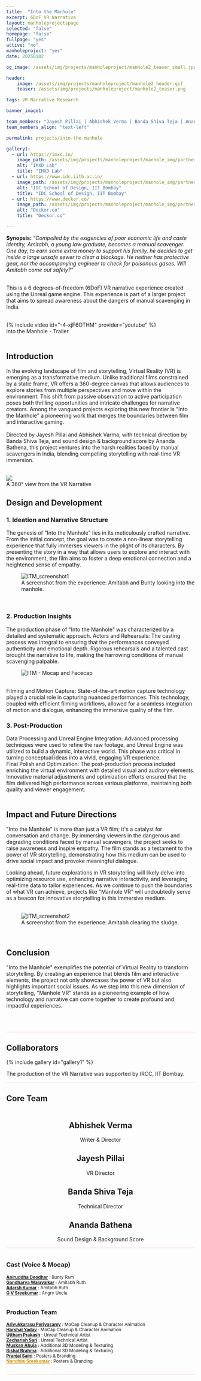 ```yaml
---
title:  "Into the Manhole"
excerpt: 6DoF VR Narrative
layout: manholeprojectspage   
selected: "false"
homepage: "false"
fullpage: "yes"
active: "no"
manholeproject: "yes"
date: 20250102

og_image: /assets/img/projects/manholeproject/manhole2_teaser_small.jpg

header:
    image: /assets/img/projects/manholeproject/manhole2_header.gif
    teaser: /assets/img/projects/manholeproject/manhole2_teaser.png

tags: VR Narrative Research

banner_image1: 

team_members: "Jayesh Pillai | Abhishek Verma | Banda Shiva Teja | Ananda Bathena"
team_members_align: "text-left"

permalink: projects/into-the-manhole

gallery1:
  - url: https://imxd.in/
    image_path: /assets/img/projects/manholeproject/manhole_img/partners_logo_imxdlab.png
    alt: "IMXD Lab"
    title: "IMXD Lab"
  - url: https://www.idc.iitb.ac.in/
    image_path: /assets/img/projects/manholeproject/manhole_img/partners_logo_idc.png
    alt: "IDC School of Design, IIT Bombay"
    title: "IDC School of Design, IIT Bombay"
  - url: https://www.deckor.co/
    image_path: /assets/img/projects/manholeproject/manhole_img/partners_logo_deckor.png
    alt: "Deckor.co"
    title: "Deckor.co"    

---
```


<strong>Synopsis: </strong> <i>“Compelled by the exigencies of poor economic life and caste identity, Amitabh, a young law graduate, becomes a manual scavenger. One day, to earn some extra money to support his family, he decides to get inside a large unsafe sewer to clear a blockage. He neither has protective gear, nor the accompanying engineer to check for poisonous gases. Will Amitabh come out safely?”</i>
<br><br>

This is a 6 degrees-of-freedom (6DoF) VR narrative experience created using the Unreal game engine. This experience is part of a larger project that aims to spread awareness about the dangers of manual scavenging in India.

<br>
{% include video id="-4-xjF6OTHM" provider="youtube" %}
<figcaption>Into the Manhole - Trailer</figcaption>
<br>


## Introduction

In the evolving landscape of film and storytelling, Virtual Reality (VR) is emerging as a transformative medium. Unlike traditional films constrained by a static frame, VR offers a 360-degree canvas that allows audiences to explore stories from multiple perspectives and move within the environment. This shift from passive observation to active participation poses both thrilling opportunities and intricate challenges for narrative creators. Among the vanguard projects exploring this new frontier is "Into the Manhole" a pioneering work that merges the boundaries between film and interactive gaming.
<br><br>
Directed by Jayesh Pillai and Abhishek Varma, with technical direction by Banda Shiva Teja, and sound design & background score by Ananda Bathena, this project ventures into the harsh realities faced by manual scavengers in India, blending compelling storytelling with real-time VR immersion.
<br><br>

<!-- 360-degree image embed. -->
<div class = "vr_single">
    <a-scene loading-screen="dotsColor: white; backgroundColor: #008055;" class="" embedded style="margin:0px; padding:0px;" vr-mode-ui="enterVRButton: #myEnterVRButton; enterARButton: #myEnterARButton" >
          <a id="myEnterVRButton" href="#">
            <div id="VRButton">
              <i class="fas fa-expand"></i>
              <i class="fas fa-vr-cardboard"></i>
            </div>
          </a>
          <a id="myEnterARButton" href="#"></a>
  <!-- 360-degree image. -->
  <a-entity rotation="0 0 0" animation="property: rotation; to: 0 360 0; loop: true; dur: 500000; easing: linear">
        <a-sky class = "ARcarousel" id="image-360" radius="100" rotation="0 -90 0" src="{{ site.baseurl }}/assets/img/projects/manholeproject/ITM_img/ITM_360.jpg"></a-sky>
    </a-entity>
</a-scene>
    <div class = "vr_overlay">  
    <img src="/assets/img/360/360_icon.png">
    </div>
</div>
  <figcaption>A 360° view from the VR Narrative</figcaption>


## Design and Development

### 1. Ideation and Narrative Structure

The genesis of "Into the Manhole" lies in its meticulously crafted narrative. From the initial concept, the goal was to create a non-linear storytelling experience that fully immerses viewers in the plight of its characters. By presenting the story in a way that allows users to explore and interact with the environment, the film aims to foster a deep emotional connection and a heightened sense of empathy.

<figure class="align-center" style="width:100%;">
  <img src="{{ site.url }}{{ site.baseurl }}/assets/img/projects/manholeproject/ITM_img/ITM_screenshot1.jpg" alt="ITM_screenshot1">
  <figcaption>A screenshot from the experience: Amitabh and Bunty looking into the manhole.</figcaption>
</figure> 
<br>


### 2. Production Insights

The production phase of "Into the Manhole" was characterized by a detailed and systematic approach.
Actors and Rehearsals: The casting process was integral to ensuring that the performances conveyed authenticity and emotional depth. Rigorous rehearsals and a talented cast brought the narrative to life, making the harrowing conditions of manual scavenging palpable. 

<figure class="align-center" style="width:100%;">
  <img src="{{ site.url }}{{ site.baseurl }}/assets/img/projects/manholeproject/ITM_img/ITM_mocap.jpg" alt="ITM - Mocap and Facecap">
</figure>
<br>
Filming and Motion Capture: State-of-the-art motion capture technology played a crucial role in capturing nuanced performances. This technology, coupled with efficient filming workflows, allowed for a seamless integration of motion and dialogue, enhancing the immersive quality of the film.
<br>

### 3. Post-Production

Data Processing and Unreal Engine Integration: Advanced processing techniques were used to refine the raw footage, and Unreal Engine was utilized to build a dynamic, interactive world. This phase was critical in turning conceptual ideas into a vivid, engaging VR experience.
<br>
Final Polish and Optimization: The post-production process included enriching the virtual environment with detailed visual and auditory elements. Innovative material adjustments and optimization efforts ensured that the film delivered high performance across various platforms, maintaining both quality and viewer engagement.
<br><br>

## Impact and Future Directions

"Into the Manhole" is more than just a VR film; it's a catalyst for conversation and change. By immersing viewers in the dangerous and degrading conditions faced by manual scavengers, the project seeks to raise awareness and inspire empathy. The film stands as a testament to the power of VR storytelling, demonstrating how this medium can be used to drive social impact and provoke meaningful dialogue.

Looking ahead, future explorations in VR storytelling will likely delve into optimizing resource use, enhancing narrative interactivity, and leveraging real-time data to tailor experiences. As we continue to push the boundaries of what VR can achieve, projects like "Manhole VR" will undoubtedly serve as a beacon for innovative storytelling in this immersive medium.
<br><br>

<figure class="align-center" style="width:100%;">
  <img src="{{ site.url }}{{ site.baseurl }}/assets/img/projects/manholeproject/ITM_img/ITM_screenshot2.jpg" alt="ITM_screenshot2">
  <figcaption>A screenshot from the experience: Amitabh clearing the sludge.</figcaption>
</figure> 
<br>

## Conclusion

"Into the Manhole" exemplifies the potential of Virtual Reality to transform storytelling. By creating an experience that blends film and interactive elements, the project not only showcases the power of VR but also highlights important social issues. As we step into this new dimension of storytelling, "Manhole VR" stands as a pioneering example of how technology and narrative can come together to create profound and impactful experiences.
<br><br>

<br>

<hr style="height:1px;border-width:0;color:#fcd5ce;background-color:#fcd5ce">

## Collaborators

  {% include gallery id="gallery1" %}

<figcaption style="text-align: left; margin-top: 0px;">The production of the VR Narrative was supported by IRCC, IIT Bombay.</figcaption>


<hr style="height:1px;border-width:0;color:#fcd5ce;background-color:#fcd5ce">

## Core Team

<div class="people" style="display:grid">

  <div class="entries-grid">

  <div class="people_grid__item_4">
  <article class="people__item" itemscope="" itemtype="https://schema.org/CreativeWork">  
  <div class="people__item-teaser" style="background-image: url(/assets/img/projects/manholeproject/manhole_img_people/ITM_abhishek.png); background-size: cover;background-position: center;">
  </div>
  <h2 class="people__item-title" itemprop="headline"  style="text-align: center;">Abhishek Verma</h2>
  <p style="margin-bottom: 0px; text-align: center;" class="people__item-excerpt" itemprop="description">Writer & Director</p>
  </article>
  </div>

  <div class="people_grid__item_4">
  <article class="people__item" itemscope="" itemtype="https://schema.org/CreativeWork">  
  <div class="people__item-teaser" style="background-image: url(/assets/img/projects/manholeproject/manhole_img_people/ITM_jayesh.png); background-size: cover;background-position: center;">
  </div>
  <h2 class="people__item-title" itemprop="headline"  style="text-align: center;">Jayesh Pillai</h2>
  <p style="margin-bottom: 0px; text-align: center;" class="people__item-excerpt" itemprop="description">VR Director</p>
  </article>
  </div>

  <div class="people_grid__item_4">
  <article class="people__item" itemscope="" itemtype="https://schema.org/CreativeWork">  
  <div class="people__item-teaser" style="background-image: url(/assets/img/projects/manholeproject/manhole_img_people/ITM_shiva.png); background-size: cover;background-position: center;">
  </div>
  <h2 class="people__item-title" itemprop="headline"  style="text-align: center;">Banda Shiva Teja</h2>
  <p style="margin-bottom: 0px; text-align: center;" class="people__item-excerpt" itemprop="description">Technical Director</p>
  </article>
  </div>

  <div class="people_grid__item_4">
  <article class="people__item" itemscope="" itemtype="https://schema.org/CreativeWork">  
  <div class="people__item-teaser" style="background-image: url(/assets/img/projects/manholeproject/manhole_img_people/ITM_ananda.png); background-size: cover;background-position: center;">
  </div>
  <h2 class="people__item-title" itemprop="headline"  style="text-align: center;">Ananda Bathena</h2>
  <p style="margin-bottom: 0px; text-align: center;" class="people__item-excerpt" itemprop="description">Sound Design & Background Score</p>
  </article>
  </div>


  </div>

</div>

<hr style="height:1px;border-width:0;color:#fcd5ce;background-color:#fcd5ce">

<div class="manhole-team-links" style="min-width: 45%; margin-top: 0px; padding-bottom: 0px; padding-right: 0px;padding-left: 0; display: inline-block; vertical-align : top;">
  <h3 id="page-title" class="page__title" style="margin-top: 20px;">Cast (Voice & Mocap)</h3>
  <p><small>
    <a href="https://www.linkedin.com/in/aniruddha-deodhar-040534223?" target="_blank"><b>Aniruddha Deodhar</b></a> : Bunty Ram<br>
    <a href="https://www.linkedin.com/in/adarsh-kumar-85a91a272/" target="_blank"><b>Gandharva Walavalkar</b></a> : Amitabh Ruth<br>
    <a href="https://www.linkedin.com/in/adarsh-kumar-85a91a272/" target="_blank"><b>Adarsh Kumar</b></a> : Amitabh Ruth<br>
    <a href="http://linkedin.com/in/gvsree" target="_blank"><b>G V Sreekumar</b></a> : Angry Uncle<br>
  </small></p>
</div>  

<div class="manhole-team-links" style="min-width: 50%; margin-top: 0px; padding-bottom: 0px; padding-right: 0px;padding-left: 0; display: inline-block; vertical-align : top;">
  <h3 id="page-title" class="page__title" style="margin-top: 20px;">Production Team</h3>
  <p><small>
    <a href="https://www.linkedin.com/in/artarivu/" target="_blank"><b>Arivukkarasu Periyasamy</b></a> : MoCap Cleanup & Character Animation<br>
    <a href="https://www.linkedin.com/in/harshal-yadav-125a8a195/" target="_blank"><b>Harshal Yadav</b></a> : MoCap Cleanup & Character Animation<br>
    <a href="https://www.linkedin.com/in/uttham-prakash-926024286/" target="_blank"><b>Uttham Prakash</b></a> : Unreal Technical Artist<br>
    <a href="https://www.linkedin.com/in/zecharia-s-490853261/" target="_blank"><b>Zechariah Sari</b></a> : Unreal Technical Artist<br>
    <a href="https://www.linkedin.com/in/muskan-ahuja-918aab222/" target="_blank"><b>Muskan Ahuja</b></a> : Additional 3D Modeling & Texturing<br>
    <a href="https://www.linkedin.com/in/bishal-brahma-543678312/" target="_blank"><b>Bishal Brahma</b></a> : Additional 3D Modeling & Texturing<br>
    <a href="https://www.linkedin.com/in/pranjal-saini-609911225/" target="_blank"><b>Pranjal Saini</b></a> : Posters & Branding<br>
    <a href="https://www.behance.net/nandhinsreekum1" target="_blank" style="color:#cc9200;"><b>Nandhini Sreekumar</b></a> : Posters & Branding<br>
  </small></p>
</div>

<hr style="height:1px;border-width:0;color:#fcd5ce;background-color:#fcd5ce">


